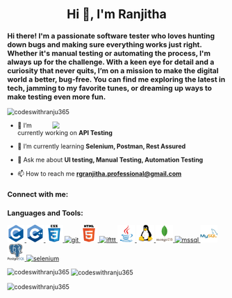<h1 align="center">Hi 👋, I'm Ranjitha</h1>
<h3 align="left">Hi there! I'm a passionate software tester who loves hunting down bugs and making sure everything works just right. Whether it's manual testing or automating the process, I'm always up for the challenge. With a keen eye for detail and a curiosity that never quits, I’m on a mission to make the digital world a better, bug-free. You can find me exploring the latest in tech, jamming to my favorite tunes, or dreaming up ways to make testing even more fun.</h3>

<p align="left"> <img src="https://komarev.com/ghpvc/?username=codeswithranju365&label=Profile%20views&color=0e75b6&style=flat" alt="codeswithranju365" /> </p>

<img align="right" width="400" src="https://www.bing.com/ck/a?!&&p=c06b60cefd95773cJmltdHM9MTcyMzA3NTIwMCZpZ3VpZD0zMGVhOGZhMS0zOTczLTZiOWItMjAzMy05YjcwMzhjMTZhZTUmaW5zaWQ9NTU1Ng&ptn=3&ver=2&hsh=3&fclid=30ea8fa1-3973-6b9b-2033-9b7038c16ae5&u=a1L2ltYWdlcy9zZWFyY2g_cT1naXJsJTIwY29kaW5nJTIwaW4lMjBkZXNrdG9wJTIwY2FydG9vbiZGT1JNPUlRRlJCQSZpZD0xNERGOTQ1RUE2MjdCNTZBRDQwMUQ2RUZBNzhDNzJFOUZBRUY5MzlD&ntb=1">

- 🔭 I’m currently working on **API Testing**

- 🌱 I’m currently learning **Selenium, Postman, Rest Assured**

- 💬 Ask me about **UI testing, Manual Testing, Automation Testing**

- 📫 How to reach me **rgranjitha.professional@gmail.com**

<h3 align="left">Connect with me:</h3>
<p align="left">
</p>

<h3 align="left">Languages and Tools:</h3>
<p align="left"> <a href="https://www.cprogramming.com/" target="_blank" rel="noreferrer"> <img src="https://raw.githubusercontent.com/devicons/devicon/master/icons/c/c-original.svg" alt="c" width="40" height="40"/> </a> <a href="https://www.w3schools.com/cpp/" target="_blank" rel="noreferrer"> <img src="https://raw.githubusercontent.com/devicons/devicon/master/icons/cplusplus/cplusplus-original.svg" alt="cplusplus" width="40" height="40"/> </a> <a href="https://www.w3schools.com/css/" target="_blank" rel="noreferrer"> <img src="https://raw.githubusercontent.com/devicons/devicon/master/icons/css3/css3-original-wordmark.svg" alt="css3" width="40" height="40"/> </a> <a href="https://git-scm.com/" target="_blank" rel="noreferrer"> <img src="https://www.vectorlogo.zone/logos/git-scm/git-scm-icon.svg" alt="git" width="40" height="40"/> </a> <a href="https://www.w3.org/html/" target="_blank" rel="noreferrer"> <img src="https://raw.githubusercontent.com/devicons/devicon/master/icons/html5/html5-original-wordmark.svg" alt="html5" width="40" height="40"/> </a> <a href="https://ifttt.com/" target="_blank" rel="noreferrer"> <img src="https://www.vectorlogo.zone/logos/ifttt/ifttt-ar21.svg" alt="ifttt" width="40" height="40"/> </a> <a href="https://www.java.com" target="_blank" rel="noreferrer"> <img src="https://raw.githubusercontent.com/devicons/devicon/master/icons/java/java-original.svg" alt="java" width="40" height="40"/> </a> <a href="https://www.linux.org/" target="_blank" rel="noreferrer"> <img src="https://raw.githubusercontent.com/devicons/devicon/master/icons/linux/linux-original.svg" alt="linux" width="40" height="40"/> </a> <a href="https://www.mongodb.com/" target="_blank" rel="noreferrer"> <img src="https://raw.githubusercontent.com/devicons/devicon/master/icons/mongodb/mongodb-original-wordmark.svg" alt="mongodb" width="40" height="40"/> </a> <a href="https://www.microsoft.com/en-us/sql-server" target="_blank" rel="noreferrer"> <img src="https://www.svgrepo.com/show/303229/microsoft-sql-server-logo.svg" alt="mssql" width="40" height="40"/> </a> <a href="https://www.mysql.com/" target="_blank" rel="noreferrer"> <img src="https://raw.githubusercontent.com/devicons/devicon/master/icons/mysql/mysql-original-wordmark.svg" alt="mysql" width="40" height="40"/> </a> <a href="https://www.postgresql.org" target="_blank" rel="noreferrer"> <img src="https://raw.githubusercontent.com/devicons/devicon/master/icons/postgresql/postgresql-original-wordmark.svg" alt="postgresql" width="40" height="40"/> </a> <a href="https://www.selenium.dev" target="_blank" rel="noreferrer"> <img src="https://raw.githubusercontent.com/detain/svg-logos/780f25886640cef088af994181646db2f6b1a3f8/svg/selenium-logo.svg" alt="selenium" width="40" height="40"/> </a> </p>

<p><img align="left" src="https://github-readme-stats.vercel.app/api/top-langs?username=codeswithranju365&show_icons=true&locale=en&layout=compact" alt="codeswithranju365" /></p>

<p>&nbsp;<img align="center" src="https://github-readme-stats.vercel.app/api?username=codeswithranju365&show_icons=true&locale=en" alt="codeswithranju365" /></p>

<p><img align="center" src="https://github-readme-streak-stats.herokuapp.com/?user=codeswithranju365&" alt="codeswithranju365" /></p>
